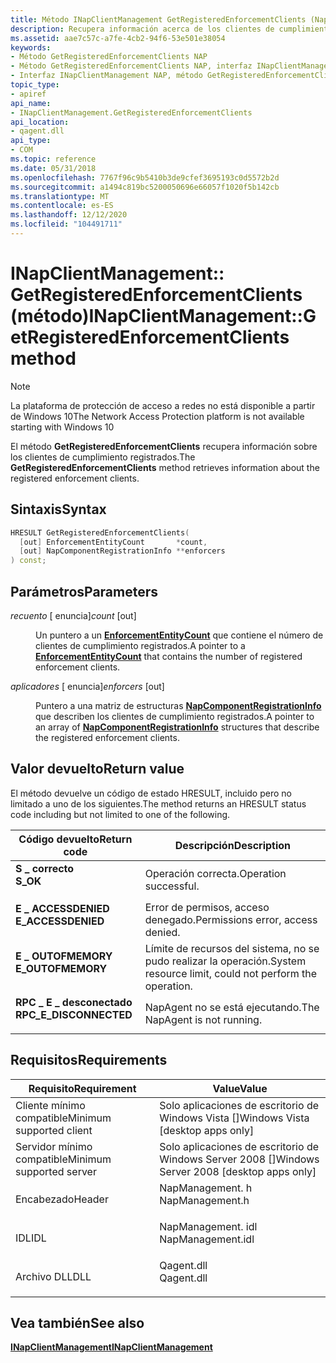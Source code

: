 ```yaml
---
title: Método INapClientManagement GetRegisteredEnforcementClients (NapManagement. h)
description: Recupera información acerca de los clientes de cumplimiento registrados.
ms.assetid: aae7c57c-a7fe-4cb2-94f6-53e501e38054
keywords:
- Método GetRegisteredEnforcementClients NAP
- Método GetRegisteredEnforcementClients NAP, interfaz INapClientManagement
- Interfaz INapClientManagement NAP, método GetRegisteredEnforcementClients
topic_type:
- apiref
api_name:
- INapClientManagement.GetRegisteredEnforcementClients
api_location:
- qagent.dll
api_type:
- COM
ms.topic: reference
ms.date: 05/31/2018
ms.openlocfilehash: 7767f96c9b5410b3de9cfef3695193c0d5572b2d
ms.sourcegitcommit: a1494c819bc5200050696e66057f1020f5b142cb
ms.translationtype: MT
ms.contentlocale: es-ES
ms.lasthandoff: 12/12/2020
ms.locfileid: "104491711"
---
```

# <a name="inapclientmanagementgetregisteredenforcementclients-method"></a><span data-ttu-id="fab95-106">INapClientManagement:: GetRegisteredEnforcementClients (método)</span><span class="sxs-lookup"><span data-stu-id="fab95-106">INapClientManagement::GetRegisteredEnforcementClients method</span></span>

> [!Note]  
> <span data-ttu-id="fab95-107">La plataforma de protección de acceso a redes no está disponible a partir de Windows 10</span><span class="sxs-lookup"><span data-stu-id="fab95-107">The Network Access Protection platform is not available starting with Windows 10</span></span>

 

<span data-ttu-id="fab95-108">El método **GetRegisteredEnforcementClients** recupera información sobre los clientes de cumplimiento registrados.</span><span class="sxs-lookup"><span data-stu-id="fab95-108">The **GetRegisteredEnforcementClients** method retrieves information about the registered enforcement clients.</span></span>

## <a name="syntax"></a><span data-ttu-id="fab95-109">Sintaxis</span><span class="sxs-lookup"><span data-stu-id="fab95-109">Syntax</span></span>


```C++
HRESULT GetRegisteredEnforcementClients(
  [out] EnforcementEntityCount       *count,
  [out] NapComponentRegistrationInfo **enforcers
) const;
```



## <a name="parameters"></a><span data-ttu-id="fab95-110">Parámetros</span><span class="sxs-lookup"><span data-stu-id="fab95-110">Parameters</span></span>

<dl> <dt>

<span data-ttu-id="fab95-111">*recuento* \[ enuncia\]</span><span class="sxs-lookup"><span data-stu-id="fab95-111">*count* \[out\]</span></span>
</dt> <dd>

<span data-ttu-id="fab95-112">Un puntero a un [**EnforcementEntityCount**](nap-datatypes.md) que contiene el número de clientes de cumplimiento registrados.</span><span class="sxs-lookup"><span data-stu-id="fab95-112">A pointer to a [**EnforcementEntityCount**](nap-datatypes.md) that contains the number of registered enforcement clients.</span></span>

</dd> <dt>

<span data-ttu-id="fab95-113">*aplicadores* \[ enuncia\]</span><span class="sxs-lookup"><span data-stu-id="fab95-113">*enforcers* \[out\]</span></span>
</dt> <dd>

<span data-ttu-id="fab95-114">Puntero a una matriz de estructuras [**NapComponentRegistrationInfo**](/windows/win32/api/naptypes/ns-naptypes-napcomponentregistrationinfo) que describen los clientes de cumplimiento registrados.</span><span class="sxs-lookup"><span data-stu-id="fab95-114">A pointer to an array of [**NapComponentRegistrationInfo**](/windows/win32/api/naptypes/ns-naptypes-napcomponentregistrationinfo) structures that describe the registered enforcement clients.</span></span>

</dd> </dl>

## <a name="return-value"></a><span data-ttu-id="fab95-115">Valor devuelto</span><span class="sxs-lookup"><span data-stu-id="fab95-115">Return value</span></span>

<span data-ttu-id="fab95-116">El método devuelve un código de estado HRESULT, incluido pero no limitado a uno de los siguientes.</span><span class="sxs-lookup"><span data-stu-id="fab95-116">The method returns an HRESULT status code including but not limited to one of the following.</span></span>



| <span data-ttu-id="fab95-117">Código devuelto</span><span class="sxs-lookup"><span data-stu-id="fab95-117">Return code</span></span>                                                                                         | <span data-ttu-id="fab95-118">Descripción</span><span class="sxs-lookup"><span data-stu-id="fab95-118">Description</span></span>                                                        |
|-----------------------------------------------------------------------------------------------------|--------------------------------------------------------------------|
| <dl> <span data-ttu-id="fab95-119"><dt>**S \_ correcto**</dt></span><span class="sxs-lookup"><span data-stu-id="fab95-119"><dt>**S\_OK**</dt></span></span> </dl>                | <span data-ttu-id="fab95-120">Operación correcta.</span><span class="sxs-lookup"><span data-stu-id="fab95-120">Operation successful.</span></span><br/>                                   |
| <dl> <span data-ttu-id="fab95-121"><dt>**E \_ ACCESSDENIED**</dt></span><span class="sxs-lookup"><span data-stu-id="fab95-121"><dt>**E\_ACCESSDENIED**</dt></span></span> </dl>      | <span data-ttu-id="fab95-122">Error de permisos, acceso denegado.</span><span class="sxs-lookup"><span data-stu-id="fab95-122">Permissions error, access denied.</span></span><br/>                       |
| <dl> <span data-ttu-id="fab95-123"><dt>**E \_ OUTOFMEMORY**</dt></span><span class="sxs-lookup"><span data-stu-id="fab95-123"><dt>**E\_OUTOFMEMORY**</dt></span></span> </dl>       | <span data-ttu-id="fab95-124">Límite de recursos del sistema, no se pudo realizar la operación.</span><span class="sxs-lookup"><span data-stu-id="fab95-124">System resource limit, could not perform the operation.</span></span><br/> |
| <dl> <span data-ttu-id="fab95-125"><dt>**RPC \_ E \_ desconectado**</dt></span><span class="sxs-lookup"><span data-stu-id="fab95-125"><dt>**RPC\_E\_DISCONNECTED**</dt></span></span> </dl> | <span data-ttu-id="fab95-126">NapAgent no se está ejecutando.</span><span class="sxs-lookup"><span data-stu-id="fab95-126">The NapAgent is not running.</span></span><br/>                            |



 

## <a name="requirements"></a><span data-ttu-id="fab95-127">Requisitos</span><span class="sxs-lookup"><span data-stu-id="fab95-127">Requirements</span></span>



| <span data-ttu-id="fab95-128">Requisito</span><span class="sxs-lookup"><span data-stu-id="fab95-128">Requirement</span></span> | <span data-ttu-id="fab95-129">Value</span><span class="sxs-lookup"><span data-stu-id="fab95-129">Value</span></span> |
|-------------------------------------|----------------------------------------------------------------------------------------------|
| <span data-ttu-id="fab95-130">Cliente mínimo compatible</span><span class="sxs-lookup"><span data-stu-id="fab95-130">Minimum supported client</span></span><br/> | <span data-ttu-id="fab95-131">Solo aplicaciones de escritorio de Windows Vista \[\]</span><span class="sxs-lookup"><span data-stu-id="fab95-131">Windows Vista \[desktop apps only\]</span></span><br/>                                               |
| <span data-ttu-id="fab95-132">Servidor mínimo compatible</span><span class="sxs-lookup"><span data-stu-id="fab95-132">Minimum supported server</span></span><br/> | <span data-ttu-id="fab95-133">Solo aplicaciones de escritorio de Windows Server 2008 \[\]</span><span class="sxs-lookup"><span data-stu-id="fab95-133">Windows Server 2008 \[desktop apps only\]</span></span><br/>                                         |
| <span data-ttu-id="fab95-134">Encabezado</span><span class="sxs-lookup"><span data-stu-id="fab95-134">Header</span></span><br/>                   | <dl> <span data-ttu-id="fab95-135"><dt>NapManagement. h</dt></span><span class="sxs-lookup"><span data-stu-id="fab95-135"><dt>NapManagement.h</dt></span></span> </dl>   |
| <span data-ttu-id="fab95-136">IDL</span><span class="sxs-lookup"><span data-stu-id="fab95-136">IDL</span></span><br/>                      | <dl> <span data-ttu-id="fab95-137"><dt>NapManagement. idl</dt></span><span class="sxs-lookup"><span data-stu-id="fab95-137"><dt>NapManagement.idl</dt></span></span> </dl> |
| <span data-ttu-id="fab95-138">Archivo DLL</span><span class="sxs-lookup"><span data-stu-id="fab95-138">DLL</span></span><br/>                      | <dl> <span data-ttu-id="fab95-139"><dt>Qagent.dll</dt></span><span class="sxs-lookup"><span data-stu-id="fab95-139"><dt>Qagent.dll</dt></span></span> </dl>        |



## <a name="see-also"></a><span data-ttu-id="fab95-140">Vea también</span><span class="sxs-lookup"><span data-stu-id="fab95-140">See also</span></span>

<dl> <dt>

[<span data-ttu-id="fab95-141">**INapClientManagement**</span><span class="sxs-lookup"><span data-stu-id="fab95-141">**INapClientManagement**</span></span>](inapclientmanagement.md)
</dt> </dl>

 

 





